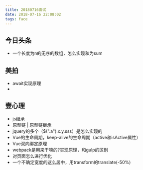 ```yaml
---
title: 20180716面试
date: 2018-07-16 22:08:02
tags: face
---
```


## 今日头条
- 一个长度为n的无序的数组，怎么实现和为sum

## 美拍
- await实现原理
- 

## 壹心理
- js继承
- 原型链 | 原型链继承
- jquery的多个（$(".a").x.y.sss）是怎么实现的
- Vue的生命周期，keep-alive的生命周期（active和isActive属性）
- Vue双向绑定原理
- webpack是用来干嘛的?实现原理，和gulp的区别
- 对页面怎么进行优化
- 一个不确定宽度的这么居中，用transform的translate(-50%)
